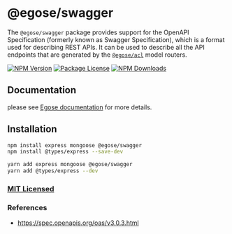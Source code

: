 # @egose/swagger

The `@egose/swagger` package provides support for the OpenAPI Specification (formerly known as Swagger Specification), which is a format used for describing REST APIs. It can be used to describe all the API endpoints that are generated by the [`@egose/acl`](https://egose.github.io/docs/egose-acl/philosophy/) model routers.

<a href="https://www.npmjs.com/package/@egose/swagger" target="_blank"><img src="https://img.shields.io/npm/v/@egose/swagger.svg" alt="NPM Version" /></a>
<a href="https://www.npmjs.com/package/@egose/swagger" target="_blank"><img src="https://img.shields.io/npm/l/@egose/swagger.svg" alt="Package License" /></a>
<a href="https://www.npmjs.com/package/@egose/swagger" target="_blank"><img src="https://img.shields.io/npm/dm/@egose/swagger.svg" alt="NPM Downloads" /></a>

## Documentation

please see [Egose documentation](https://egose.github.io/docs/egose-swagger/philosophy/) for more details.

## Installation

```sh
npm install express mongoose @egose/swagger
npm install @types/express --save-dev

```

```sh
yarn add express mongoose @egose/swagger
yarn add @types/express --dev
```

### [MIT Licensed](LICENSE)

### References

- https://spec.openapis.org/oas/v3.0.3.html
